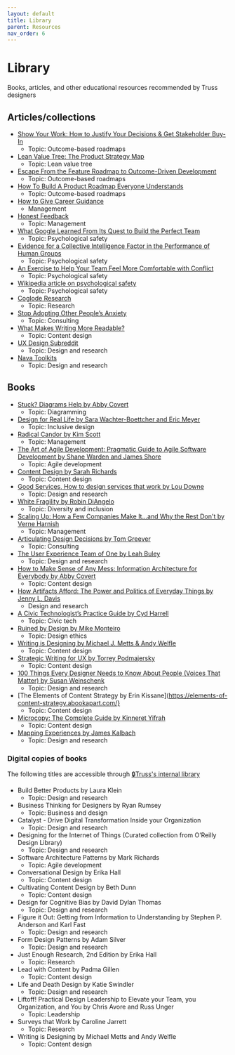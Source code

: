 ```yaml
---
layout: default
title: Library
parent: Resources
nav_order: 6
---
```


# Library
Books, articles, and other educational resources recommended by Truss designers

## Articles/collections
* [Show Your Work: How to Justify Your Decisions & Get Stakeholder Buy-In](https://www.producttalk.org/2019/08/show-your-work/)
  * Topic: Outcome-based roadmaps
* [Lean Value Tree: The Product Strategy Map](https://www.slideshare.net/steve236/lean-value-tree-overview-82783795)
  * Topic: Lean value tree
* [Escape From the Feature Roadmap to Outcome-Driven Development](https://www.mindtheproduct.com/escape-from-the-feature-roadmap-to-outcome-driven-development/)
  * Topic: Outcome-based roadmaps
* [How To Build A Product Roadmap Everyone Understands](https://www.prodpad.com/blog/how-to-build-a-product-roadmap-everyone-understands/)
  * Topic: Outcome-based roadmaps
* [How to Give Career Guidance](http://firstround.com/review/this-is-what-impactful-engineering-leadership-looks-like/)
  * Management
* [Honest Feedback](http://firstround.com/review/radical-candor-the-surprising-secret-to-being-a-good-boss/)
  * Topic: Management
* [What Google Learned From Its Quest to Build the Perfect Team](https://www.nytimes.com/2016/02/28/magazine/what-google-learned-from-its-quest-to-build-the-perfect-team.html)
  * Topic: Psychological safety
* [Evidence for a Collective Intelligence Factor in the Performance of Human Groups](https://science.sciencemag.org/content/330/6004/686)
  * Topic: Psychological safety
* [An Exercise to Help Your Team Feel More Comfortable with Conflict](https://hbr.org/2019/03/an-exercise-to-help-your-team-feel-more-comfortable-with-conflict)
  * Topic: Psychological safety
* [Wikipedia article on psychological safety](https://en.wikipedia.org/wiki/Psychological_safety)
  * Topic: Psychological safety
* [Coglode Research](https://www.coglode.com/research)
  * Topic: Research
* [Stop Adopting Other People’s Anxiety](https://deardesignstudent.com/don-t-adopt-anxiety-6662515d2416)
  * Topic: Consulting
* [What Makes Writing More Readable?](https://pudding.cool/2022/02/plain/)
  * Topic: Content design
* [UX Design Subreddit](https://www.reddit.com/r/UXDesign/?newUser=true&one_tap=true)
  * Topic: Design and research
* [Nava Toolkits](https://www.navapbc.com/toolkits)
  * Topic: Design and research

## Books
* [Stuck? Diagrams Help by Abby Covert](https://abbycovert.com/stuck/)
  * Topic: Diagramming
* [Design for Real Life by Sara Wachter-Boettcher and Eric Meyer](https://abookapart.com/products/design-for-real-life)
  * Topic: Inclusive design
* [Radical Candor by Kim Scott](https://www.radicalcandor.com/)
  * Topic: Management
* [The Art of Agile Development: Pragmatic Guide to Agile Software Development by Shane Warden and James Shore](https://www.oreilly.com/library/view/the-art-of/9780596527679/)
  * Topic: Agile development
* [Content Design by Sarah Richards](https://contentdesign.london/book/)
  * Topic: Content design
* [Good Services, How to design services that work by Lou Downe](https://good.services/)
  * Topic: Design and research
* [White Fragility by Robin DiAngelo](https://www.penguinrandomhouse.com/books/566247/white-fragility-by-robin-diangelo/9780807047415/)
  * Topic: Diversity and inclusion
* [Scaling Up: How a Few Companies Make It...and Why the Rest Don't by Verne Harnish](https://www.amazon.com/dp/0986019526/ref=cm_sw_r_cp_api_i_KNxFCbG29TFHX)
  * Topic: Management
* [Articulating Design Decisions by Tom Greever](https://www.oreilly.com/library/view/articulating-design-decisions/9781491921555/)
  * Topic: Consulting
* [The User Experience Team of One by Leah Buley](https://bookshop.org/p/books/the-user-experience-team-of-one-a-research-and-design-survival-guide-leah-buley/16320157?ean=9781933820187)
  * Topic: Design and research
* [How to Make Sense of Any Mess: Information Architecture for Everybody by Abby Covert](https://bookshop.org/p/books/how-to-make-sense-of-any-mess-information-architecture-for-everybody-abby-covert/9573112?ean=9781500615994)
  * Topic: Content design
* [How Artifacts Afford: The Power and Politics of Everyday Things by Jenny L. Davis](https://mitpress.mit.edu/9780262044110/)
  * Design and research
* [A Civic Technologist’s Practice Guide by Cyd Harrell](https://cydharrell.com/book/)
  * Topic: Civic tech
* [Ruined by Design by Mike Monteiro](https://www.ruinedby.design/)
  * Topic: Design ethics
* [Writing is Designing by Michael J. Metts & Andy Welfle](https://rosenfeldmedia.com/books/writing-is-designing/)
  * Topic: Content design
* [Strategic Writing for UX by Torrey Podmajersky](https://www.oreilly.com/library/view/strategic-writing-for/9781492049388/)
  * Topic: Content design
* [100 Things Every Designer Needs to Know About People (Voices That Matter) by Susan Weinschenk](https://www.amazon.com/Things-Designer-People-Voices-Matter/dp/0136746918)
  * Topic: Design and research
* [The Elements of Content Strategy by Erin Kissane](https://elements-of-content-strategy.abookapart.com/}
  * Topic: Content design
* [Microcopy: The Complete Guide by Kinneret Yifrah](https://www.microcopybook.com/)
  * Topic: Content design
* [Mapping Experiences by James Kalbach](https://www.oreilly.com/library/view/mapping-experiences-2nd/9781492076629/)
  * Topic: Design and research

### Digital copies of books
The following titles are accessible through [🔒Truss's internal library](https://drive.google.com/drive/folders/1zNbuzsRWPntve7Fe_Pe6QqUy2yHNMjhF)

* Build Better Products by Laura Klein
  * Topic: Design and research
* Business Thinking for Designers by Ryan Rumsey
  * Topic: Business and design
* Catalyst - Drive Digital Transformation Inside your Organization
  * Topic: Design and research
* Designing for the Internet of Things (Curated collection from O’Reilly Design Library)
  * Topic: Design and research 
* Software Architecture Patterns by Mark Richards
  * Topic: Agile development 
* Conversational Design by Erika Hall
  * Topic: Content design
* Cultivating Content Design by Beth Dunn
  * Topic: Content design 
* Design for Cognitive Bias by David Dylan Thomas
  * Topic: Design and research
* Figure it Out: Getting from Information to Understanding by Stephen P. Anderson and Karl Fast
  * Topic: Design and research
* Form Design Patterns by Adam Silver
  * Topic: Design and research
* Just Enough Research, 2nd Edition by Erika Hall
  * Topic: Research
* Lead with Content by Padma Gillen
  * Topic: Content design 
* Life and Death Design by Katie Swindler
  * Topic: Design and research
* Liftoff! Practical Design Leadership to Elevate your Team, you Organization, and You by Chris Avore and Russ Unger
  * Topic: Leadership
* Surveys that Work by Caroline Jarrett
  * Topic: Research
* Writing is Designing by Michael Metts and Andy Welfle
  * Topic: Content design
